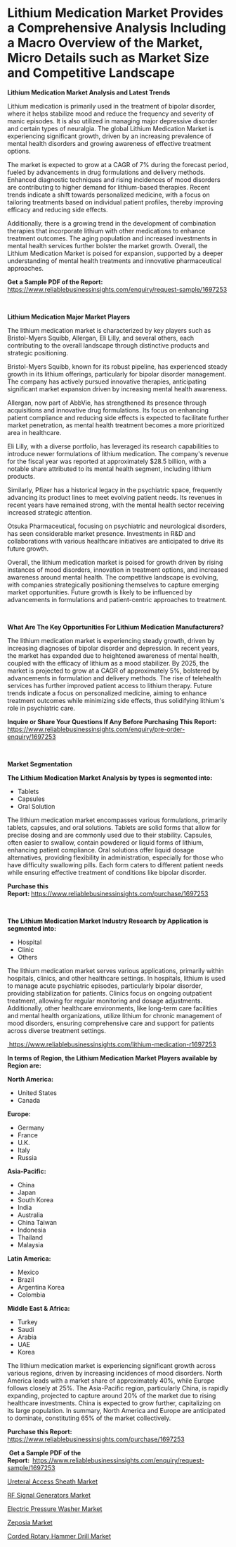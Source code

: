 <p><h1>Lithium Medication Market Provides a Comprehensive Analysis Including a Macro Overview of the Market, Micro Details such as Market Size and Competitive Landscape</h1></p><p><strong>Lithium Medication Market Analysis and Latest Trends</strong></p>
<p><p>Lithium medication is primarily used in the treatment of bipolar disorder, where it helps stabilize mood and reduce the frequency and severity of manic episodes. It is also utilized in managing major depressive disorder and certain types of neuralgia. The global Lithium Medication Market is experiencing significant growth, driven by an increasing prevalence of mental health disorders and growing awareness of effective treatment options.</p><p>The market is expected to grow at a CAGR of 7% during the forecast period, fueled by advancements in drug formulations and delivery methods. Enhanced diagnostic techniques and rising incidences of mood disorders are contributing to higher demand for lithium-based therapies. Recent trends indicate a shift towards personalized medicine, with a focus on tailoring treatments based on individual patient profiles, thereby improving efficacy and reducing side effects.</p><p>Additionally, there is a growing trend in the development of combination therapies that incorporate lithium with other medications to enhance treatment outcomes. The aging population and increased investments in mental health services further bolster the market growth. Overall, the Lithium Medication Market is poised for expansion, supported by a deeper understanding of mental health treatments and innovative pharmaceutical approaches.</p></p>
<p><strong>Get a Sample PDF of the Report:&nbsp;</strong> <a href="https://www.reliablebusinessinsights.com/enquiry/request-sample/1697253?utm_campaign=1554&utm_medium=2&utm_source=Github&utm_content=ia&utm_term=20102024&utm_id=lithium-medication">https://www.reliablebusinessinsights.com/enquiry/request-sample/1697253</a></p>
<p>&nbsp;</p>
<p><strong>Lithium Medication Major Market Players</strong></p>
<p><p>The lithium medication market is characterized by key players such as Bristol-Myers Squibb, Allergan, Eli Lilly, and several others, each contributing to the overall landscape through distinctive products and strategic positioning.</p><p>Bristol-Myers Squibb, known for its robust pipeline, has experienced steady growth in its lithium offerings, particularly for bipolar disorder management. The company has actively pursued innovative therapies, anticipating significant market expansion driven by increasing mental health awareness.</p><p>Allergan, now part of AbbVie, has strengthened its presence through acquisitions and innovative drug formulations. Its focus on enhancing patient compliance and reducing side effects is expected to facilitate further market penetration, as mental health treatment becomes a more prioritized area in healthcare.</p><p>Eli Lilly, with a diverse portfolio, has leveraged its research capabilities to introduce newer formulations of lithium medication. The company's revenue for the fiscal year was reported at approximately $28.5 billion, with a notable share attributed to its mental health segment, including lithium products.</p><p>Similarly, Pfizer has a historical legacy in the psychiatric space, frequently advancing its product lines to meet evolving patient needs. Its revenues in recent years have remained strong, with the mental health sector receiving increased strategic attention.</p><p>Otsuka Pharmaceutical, focusing on psychiatric and neurological disorders, has seen considerable market presence. Investments in R&D and collaborations with various healthcare initiatives are anticipated to drive its future growth.</p><p>Overall, the lithium medication market is poised for growth driven by rising instances of mood disorders, innovation in treatment options, and increased awareness around mental health. The competitive landscape is evolving, with companies strategically positioning themselves to capture emerging market opportunities. Future growth is likely to be influenced by advancements in formulations and patient-centric approaches to treatment.</p></p>
<p>&nbsp;</p>
<p><strong>What Are The Key Opportunities For Lithium Medication Manufacturers?</strong></p>
<p><p>The lithium medication market is experiencing steady growth, driven by increasing diagnoses of bipolar disorder and depression. In recent years, the market has expanded due to heightened awareness of mental health, coupled with the efficacy of lithium as a mood stabilizer. By 2025, the market is projected to grow at a CAGR of approximately 5%, bolstered by advancements in formulation and delivery methods. The rise of telehealth services has further improved patient access to lithium therapy. Future trends indicate a focus on personalized medicine, aiming to enhance treatment outcomes while minimizing side effects, thus solidifying lithium's role in psychiatric care.</p></p>
<p><strong>Inquire or Share Your Questions If Any Before Purchasing This Report:</strong> <a href="https://www.reliablebusinessinsights.com/enquiry/pre-order-enquiry/1697253?utm_campaign=1554&utm_medium=2&utm_source=Github&utm_content=ia&utm_term=20102024&utm_id=lithium-medication">https://www.reliablebusinessinsights.com/enquiry/pre-order-enquiry/1697253</a></p>
<p>&nbsp;</p>
<p><strong>Market Segmentation</strong></p>
<p><strong>The Lithium Medication Market Analysis by types is segmented into:</strong></p>
<p><ul><li>Tablets</li><li>Capsules</li><li>Oral Solution</li></ul></p>
<p><p>The lithium medication market encompasses various formulations, primarily tablets, capsules, and oral solutions. Tablets are solid forms that allow for precise dosing and are commonly used due to their stability. Capsules, often easier to swallow, contain powdered or liquid forms of lithium, enhancing patient compliance. Oral solutions offer liquid dosage alternatives, providing flexibility in administration, especially for those who have difficulty swallowing pills. Each form caters to different patient needs while ensuring effective treatment of conditions like bipolar disorder.</p></p>
<p><strong>Purchase this Report:&nbsp;</strong><a href="https://www.reliablebusinessinsights.com/purchase/1697253?utm_campaign=1554&utm_medium=2&utm_source=Github&utm_content=ia&utm_term=20102024&utm_id=lithium-medication">https://www.reliablebusinessinsights.com/purchase/1697253</a></p>
<p>&nbsp;</p>
<p><strong>The Lithium Medication Market Industry Research by Application is segmented into:</strong></p>
<p><ul><li>Hospital</li><li>Clinic</li><li>Others</li></ul></p>
<p><p>The lithium medication market serves various applications, primarily within hospitals, clinics, and other healthcare settings. In hospitals, lithium is used to manage acute psychiatric episodes, particularly bipolar disorder, providing stabilization for patients. Clinics focus on ongoing outpatient treatment, allowing for regular monitoring and dosage adjustments. Additionally, other healthcare environments, like long-term care facilities and mental health organizations, utilize lithium for chronic management of mood disorders, ensuring comprehensive care and support for patients across diverse treatment settings.</p></p>
<p><a href="https://www.reliablebusinessinsights.com/lithium-medication-r1697253?utm_campaign=1554&utm_medium=2&utm_source=Github&utm_content=ia&utm_term=20102024&utm_id=lithium-medication">&nbsp;https://www.reliablebusinessinsights.com/lithium-medication-r1697253</a></p>
<p><strong>In terms of Region, the Lithium Medication Market Players available by Region are:</strong></p>
<p>
    <p> <strong> North America: </strong>
        <ul>
            <li>United States</li>
            <li>Canada</li>
        </ul>
        </p> 
    <p> <strong> Europe: </strong>
        <ul>
            <li>Germany</li>
            <li>France</li>
            <li>U.K.</li>
            <li>Italy</li>
            <li>Russia</li>
        </ul>
        </p> 
    <p> <strong> Asia-Pacific: </strong>
        <ul>
            <li>China</li>
            <li>Japan</li>
            <li>South Korea</li>
            <li>India</li>
            <li>Australia</li>
            <li>China Taiwan</li>
            <li>Indonesia</li>
            <li>Thailand</li>
            <li>Malaysia</li>
        </ul>
        </p> 
    <p> <strong> Latin America: </strong>
        <ul>
            <li>Mexico</li>
            <li>Brazil</li>
            <li>Argentina Korea</li>
            <li>Colombia</li>
        </ul>
        </p> 
    <p> <strong> Middle East & Africa: </strong>
        <ul>
            <li>Turkey</li>
            <li>Saudi</li>
            <li>Arabia</li>
            <li>UAE</li>
            <li>Korea</li>
        </ul>
    </p>
    </p>
<p><p>The lithium medication market is experiencing significant growth across various regions, driven by increasing incidences of mood disorders. North America leads with a market share of approximately 40%, while Europe follows closely at 25%. The Asia-Pacific region, particularly China, is rapidly expanding, projected to capture around 20% of the market due to rising healthcare investments. China is expected to grow further, capitalizing on its large population. In summary, North America and Europe are anticipated to dominate, constituting 65% of the market collectively.</p></p>
<p><strong>Purchase this Report: </strong><a href="https://www.reliablebusinessinsights.com/purchase/1697253?utm_campaign=1554&utm_medium=2&utm_source=Github&utm_content=ia&utm_term=20102024&utm_id=lithium-medication">https://www.reliablebusinessinsights.com/purchase/1697253</a></p>
<p>&nbsp;<strong>Get a Sample PDF of the Report:&nbsp;&nbsp;</strong><a href="https://www.reliablebusinessinsights.com/enquiry/request-sample/1697253?utm_campaign=1554&utm_medium=2&utm_source=Github&utm_content=ia&utm_term=20102024&utm_id=lithium-medication">https://www.reliablebusinessinsights.com/enquiry/request-sample/1697253</a></p>
<p><strong></strong></p>
<p><p><a href="https://www.linkedin.com/pulse/ureteral-access-sheath-market-penetration-strategies-untapped-ufube?utm_campaign=1554&utm_medium=2&utm_source=Github&utm_content=ia&utm_term=20102024&utm_id=lithium-medication">Ureteral Access Sheath Market</a></p><p><a href="https://issuu.com/reportprime-2/docs/rf-signal-generators-market-size-20_4ee0aa9610e5ee?utm_campaign=1554&utm_medium=2&utm_source=Github&utm_content=ia&utm_term=20102024&utm_id=lithium-medication">RF Signal Generators Market</a></p><p><a href="https://www.linkedin.com/pulse/electric-pressure-washer-market-evolution-global-trends-rpipf?utm_campaign=1554&utm_medium=2&utm_source=Github&utm_content=ia&utm_term=20102024&utm_id=lithium-medication">Electric Pressure Washer Market</a></p><p><a href="https://github.com/elizabethdagraca/Market-Research-Report-List-5/blob/main/zeposia-market.md?utm_campaign=1554&utm_medium=2&utm_source=Github&utm_content=ia&utm_term=20102024&utm_id=lithium-medication">Zeposia Market</a></p><p><a href="https://issuu.com/reportprime-2/docs/corded-rotary-hammer-drill-market-s_9c842446fb6a68?utm_campaign=1554&utm_medium=2&utm_source=Github&utm_content=ia&utm_term=20102024&utm_id=lithium-medication">Corded Rotary Hammer Drill Market</a></p></p>